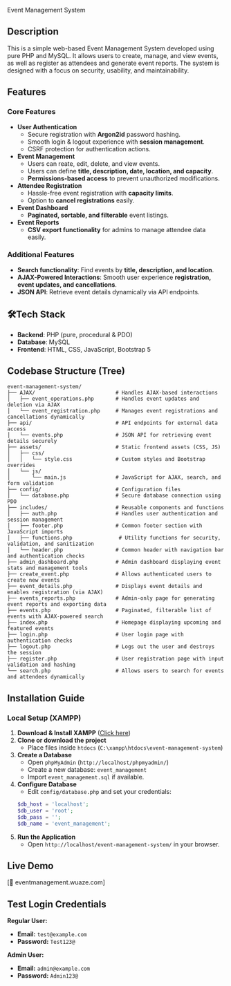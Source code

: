 Event Management System

## Description
This is a simple web-based Event Management System developed using pure PHP and MySQL. It allows users to create, manage, and view events, as well as register as attendees and generate event reports. The system is designed with a focus on security, usability, and maintainability.

## Features

### Core Features
- **User Authentication**
  - Secure registration with **Argon2id** password hashing.
  - Smooth login & logout experience with **session management**.
  - CSRF protection for authentication actions.
- **Event Management**
  - Users can reate, edit, delete, and view events.
  - Users can define **title, description, date, location, and capacity**.
  - **Permissions-based access** to prevent unauthorized modifications.
- **Attendee Registration**
  - Hassle-free event registration with **capacity limits**.
  - Option to **cancel registrations** easily.
- **Event Dashboard**
  - **Paginated, sortable, and filterable** event listings.
- **Event Reports**
  - **CSV export functionality** for admins to manage attendee data easily.

### Additional Features
- **Search functionality**: Find events by **title, description, and location**.
- **AJAX-Powered Interactions**: Smooth user experience **registration, event updates, and cancellations**.
- **JSON API**: Retrieve event details dynamically via API endpoints.

## 🛠Tech Stack
- **Backend**: PHP (pure, procedural & PDO)
- **Database**: MySQL
- **Frontend**: HTML, CSS, JavaScript, Bootstrap 5

## Codebase Structure (Tree)
```
event-management-system/
├── AJAX/                          # Handles AJAX-based interactions
│   ├── event_operations.php       # Handles event updates and deletion via AJAX
│   └── event_registration.php     # Manages event registrations and cancellations dynamically
├── api/                           # API endpoints for external data access
│   └── events.php                 # JSON API for retrieving event details securely
├── assets/                        # Static frontend assets (CSS, JS)
│   ├── css/
│   │   └── style.css              # Custom styles and Bootstrap overrides
│   └── js/
│       └── main.js                # JavaScript for AJAX, search, and form validation
├── config/                        # Configuration files
│   └── database.php               # Secure database connection using PDO
├── includes/                      # Reusable components and functions
│   ├── auth.php                   # Handles user authentication and session management
│   ├── footer.php                 # Common footer section with JavaScript imports
│   ├── functions.php               # Utility functions for security, validation, and sanitization
│   └── header.php                 # Common header with navigation bar and authentication checks
├── admin_dashboard.php            # Admin dashboard displaying event stats and management tools
├── create_event.php               # Allows authenticated users to create new events
├── event_details.php              # Displays event details and enables registration (via AJAX)
├── events_reports.php             # Admin-only page for generating event reports and exporting data
├── events.php                     # Paginated, filterable list of events with AJAX-powered search
├── index.php                      # Homepage displaying upcoming and featured events
├── login.php                      # User login page with authentication checks
├── logout.php                     # Logs out the user and destroys the session
├── register.php                   # User registration page with input validation and hashing
└── search.php                     # Allows users to search for events and attendees dynamically

```

## Installation Guide
### Local Setup (XAMPP)
1. **Download & Install XAMPP** ([Click here](https://www.apachefriends.org/download.html))
2. **Clone or download the project**
   - Place files inside `htdocs` (`C:\xampp\htdocs\event-management-system`)
3. **Create a Database**
   - Open `phpMyAdmin` (`http://localhost/phpmyadmin/`)
   - Create a new database: `event_management`
   - Import `event_management.sql` if available.
4. **Configure Database**
   - Edit `config/database.php` and set your credentials:
   ```php
   $db_host = 'localhost';
   $db_user = 'root';
   $db_pass = '';
   $db_name = 'event_management';
   ```
5. **Run the Application**
   - Open `http://localhost/event-management-system/` in your browser.


## Live Demo
[🔗 eventmanagement.wuaze.com]

## Test Login Credentials
**Regular User:**
- **Email:** `test@example.com`
- **Password:** `Test123@`

**Admin User:**
- **Email:** `admin@example.com`
- **Password:** `Admin123@`





